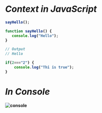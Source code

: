 # _Context in JavaScript_


<b>

```javascript
sayHello();

function sayHello() {
   console.log("Hello");
}

// Output
// Hello
```


```javascript
if(2==="2") {
    console.log("Thi is true");
}
```

# _In Console_
![console](https://user-images.githubusercontent.com/91872149/216777280-062d3601-f315-4f70-85cf-26e2b0170371.png)


</b>
